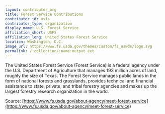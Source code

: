 ```yaml
---
layout: contributor_org
title: Forest Service Contributions
contributor_id: usfs
contributor_type: organization
display_name: U.S. Forest Service
affiliation_short: USFS
affiliation_long: United States Forest Service
location: Washington, D.C.
image_url: https://www.fs.usda.gov/themes/custom/fs_uswds/logo.svg
permalink: /:collection/:name:output_ext
---
```

The United States Forest Service (Forest Service) is a federal agency under the U.S. Department of Agriculture that manages 193 million acres of land, roughly the size of Texas. The Forest Service manages public lands in the form of national forests and grasslands, provides technical and financial assistance to state, private, and tribal forestry agencies and makes up the largest forestry research organization in the world.

Source: [https://www.fs.usda.gov/about-agency/meet-forest-service](https://www.fs.usda.gov/about-agency/meet-forest-service)